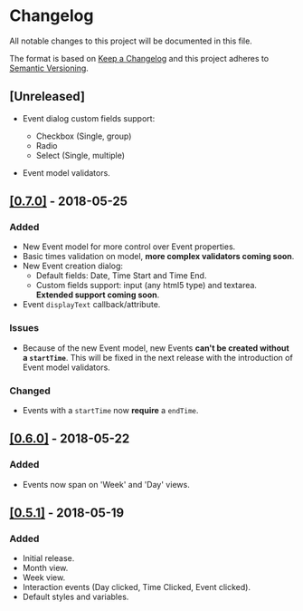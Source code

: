 # Changelog
All notable changes to this project will be documented in this file.

The format is based on [Keep a Changelog](http://keepachangelog.com/en/1.0.0/)
and this project adheres to [Semantic Versioning](http://semver.org/spec/v2.0.0.html).

## [Unreleased]

- Event dialog custom fields support:
    - Checkbox (Single, group)
    - Radio
    - Select (Single, multiple)

- Event model validators.

## [[0.7.0]](https://github.com/dapd007/v-calendar-scheduler/releases/tag/v0.7.0) - 2018-05-25
### Added
- New Event model for more control over Event properties.
- Basic times validation on model, **more complex validators coming soon**.
- New Event creation dialog:
    - Default fields: Date, Time Start and Time End.
    - Custom fields support: input (any html5 type) and textarea. **Extended support coming soon**.
- Event `displayText` callback/attribute.

### Issues
- Because of the new Event model, new Events **can't be created without a `startTime`**. This will be fixed in the next release with the introduction of Event model validators.

### Changed
- Events with a `startTime` now **require** a `endTime`.

## [[0.6.0]](https://github.com/dapd007/v-calendar-scheduler/releases/tag/v0.6.0) - 2018-05-22
### Added
- Events now span on 'Week' and 'Day' views.

## [[0.5.1]](https://github.com/dapd007/v-calendar-scheduler/releases/tag/v0.5.1) - 2018-05-19
### Added
- Initial release.
- Month view.
- Week view.
- Interaction events (Day clicked, Time Clicked, Event clicked).
- Default styles and variables.